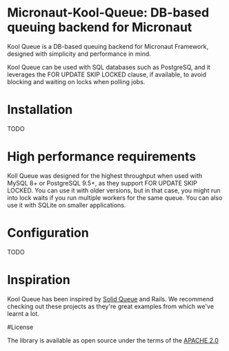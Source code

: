 # Micronaut-Kool-Queue: DB-based queuing backend for Micronaut

Kool Queue  is a DB-based queuing backend for Micronaut Framework, designed with simplicity and performance in mind.

Kool Queue can be used with SQL databases such as PostgreSQ, and it leverages the FOR UPDATE SKIP LOCKED clause, if available, to avoid blocking and waiting on locks when polling jobs.


# Installation


TODO


# High performance requirements

Koll Queue was designed for the highest throughput when used with MySQL 8+ or PostgreSQL 9.5+, as they support FOR UPDATE SKIP LOCKED.
You can use it with older versions, but in that case, you might run into lock waits if you run multiple workers for the same queue.
You can also use it with SQLite on smaller applications.

# Configuration


TODO


# Inspiration

Kool Queue has been inspired by [Solid Queue](https://github.com/rails/solid_queue) and Rails.
We recommend checking out these projects as they're great examples from which we've learnt a lot.

#License

The library is available as open source under the terms of the [APACHE 2.0](./LICENSE)
